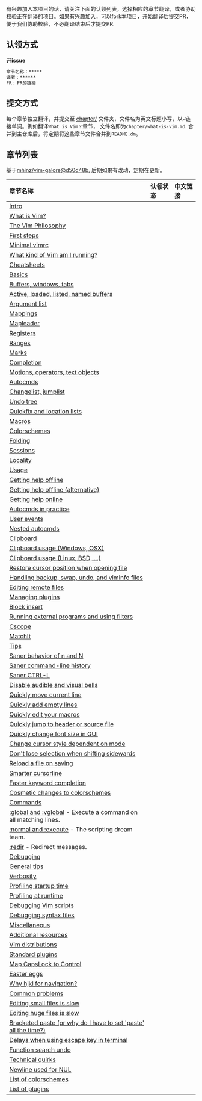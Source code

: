 有兴趣加入本项目的话，请关注下面的认领列表，选择相应的章节翻译，或者协助校验正在翻译的项目。如果有兴趣加入，可以fork本项目，开始翻译后提交PR，便于我们协助校验，不必翻译结束后才提交PR.

## 认领方式

**开issue**

```md
章节名称：*****
译者：******
PR: PR的链接
```

## 提交方式

每个章节独立翻译，并提交至 [chapter/](chapter/) 文件夹，文件名为英文标题小写，以`-`链接单词。例如翻译`What is Vim？`章节， 文件名即为`chapter/what-is-vim.md`. 合并到主仓库后，将定期将这些章节文件合并到`README.dm`。

## 章节列表

基于[mhinz/vim-galore@d50d48b](https://github.com/mhinz/vim-galore/tree/d50d48bce40bbbd99a0528a2893b00cf54a6f4b9), 后期如果有改动，定期在更新。

|章节名称|认领状态|中文链接|
|:------|:------|:------|
| [Intro](https://github.com/mhinz/vim-galore#intro) | | |
| [What is Vim?](https://github.com/mhinz/vim-galore#what-is-vim) | | |
| [The Vim Philosophy](https://github.com/mhinz/vim-galore#the-vim-philosophy) | | |
| [First steps](https://github.com/mhinz/vim-galore#first-steps) | | |
| [Minimal vimrc](https://github.com/mhinz/vim-galore#minimal-vimrc) | | |
| [What kind of Vim am I running?](https://github.com/mhinz/vim-galore#what-kind-of-vim-am-i-running) | | |
| [Cheatsheets](https://github.com/mhinz/vim-galore#cheatsheets) | | |
| [Basics](https://github.com/mhinz/vim-galore#basics-1) | | |
| [Buffers, windows, tabs](https://github.com/mhinz/vim-galore#buffers-windows-tabs) | | |
| [Active, loaded, listed, named buffers](https://github.com/mhinz/vim-galore#active-loaded-listed-named-buffers) | | |
| [Argument list](https://github.com/mhinz/vim-galore#argument-list) | | |
| [Mappings](https://github.com/mhinz/vim-galore#mappings) | | |
| [Mapleader](https://github.com/mhinz/vim-galore#mapleader) | | |
| [Registers](https://github.com/mhinz/vim-galore#registers) | | |
| [Ranges](https://github.com/mhinz/vim-galore#ranges) | | |
| [Marks](https://github.com/mhinz/vim-galore#marks) | | |
| [Completion](https://github.com/mhinz/vim-galore#completion) | | |
| [Motions, operators, text objects](https://github.com/mhinz/vim-galore#motions-operators-text-objects) | | |
| [Autocmds](https://github.com/mhinz/vim-galore#autocmds) | | |
| [Changelist, jumplist](https://github.com/mhinz/vim-galore#changelist-jumplist) | | |
| [Undo tree](https://github.com/mhinz/vim-galore#undo-tree) | | |
| [Quickfix and location lists](https://github.com/mhinz/vim-galore#quickfix-and-location-lists) | | |
| [Macros](https://github.com/mhinz/vim-galore#macros) | | |
| [Colorschemes](https://github.com/mhinz/vim-galore#colorschemes) | | |
| [Folding](https://github.com/mhinz/vim-galore#folding) | | |
| [Sessions](https://github.com/mhinz/vim-galore#sessions) | | |
| [Locality](https://github.com/mhinz/vim-galore#locality) | | |
| [Usage](https://github.com/mhinz/vim-galore#usage-1) | | |
| [Getting help offline](https://github.com/mhinz/vim-galore#getting-help-offline) | | |
| [Getting help offline (alternative)](https://github.com/mhinz/vim-galore#getting-help-offline-alternative) | | |
| [Getting help online](https://github.com/mhinz/vim-galore#getting-help-online) | | |
| [Autocmds in practice](https://github.com/mhinz/vim-galore#autocmds-in-practice) | | |
| [User events](https://github.com/mhinz/vim-galore#user-events) | | |
| [Nested autocmds](https://github.com/mhinz/vim-galore#nested-autocmds) | | |
| [Clipboard](https://github.com/mhinz/vim-galore#clipboard) | | |
| [Clipboard usage (Windows, OSX)](https://github.com/mhinz/vim-galore#clipboard-usage-windows-osx) | | |
| [Clipboard usage (Linux, BSD, ...)](https://github.com/mhinz/vim-galore#clipboard-usage-linux-bsd-) | | |
| [Restore cursor position when opening file](https://github.com/mhinz/vim-galore#restore-cursor-position-when-opening-file) | | |
| [Handling backup, swap, undo, and viminfo files](https://github.com/mhinz/vim-galore#handling-backup-swap-undo-and-viminfo-files) | | |
| [Editing remote files](https://github.com/mhinz/vim-galore#editing-remote-files) | | |
| [Managing plugins](https://github.com/mhinz/vim-galore#managing-plugins) | | |
| [Block insert](https://github.com/mhinz/vim-galore#block-insert) | | |
| [Running external programs and using filters](https://github.com/mhinz/vim-galore#running-external-programs-and-using-filters) | | |
| [Cscope](https://github.com/mhinz/vim-galore#cscope) | | |
| [MatchIt](https://github.com/mhinz/vim-galore#matchit) | | |
| [Tips](https://github.com/mhinz/vim-galore#tips-1) | | |
| [Saner behavior of n and N](https://github.com/mhinz/vim-galore#saner-behavior-of-n-and-n) | | |
| [Saner command-line history](https://github.com/mhinz/vim-galore#saner-command-line-history) | | |
| [Saner CTRL-L](https://github.com/mhinz/vim-galore#saner-ctrl-l) | | |
| [Disable audible and visual bells](https://github.com/mhinz/vim-galore#disable-audible-and-visual-bells) | | |
| [Quickly move current line](https://github.com/mhinz/vim-galore#quickly-move-current-line) | | |
| [Quickly add empty lines](https://github.com/mhinz/vim-galore#quickly-add-empty-lines) | | |
| [Quickly edit your macros](https://github.com/mhinz/vim-galore#quickly-edit-your-macros) | | |
| [Quickly jump to header or source file](https://github.com/mhinz/vim-galore#quickly-jump-to-header-or-source-file) | | |
| [Quickly change font size in GUI](https://github.com/mhinz/vim-galore#quickly-change-font-size-in-gui) | | |
| [Change cursor style dependent on mode](https://github.com/mhinz/vim-galore#change-cursor-style-dependent-on-mode) | | |
| [Don't lose selection when shifting sidewards](https://github.com/mhinz/vim-galore#dont-lose-selection-when-shifting-sidewards) | | |
| [Reload a file on saving](https://github.com/mhinz/vim-galore#reload-a-file-on-saving) | | |
| [Smarter cursorline](https://github.com/mhinz/vim-galore#smarter-cursorline) | | |
| [Faster keyword completion](https://github.com/mhinz/vim-galore#faster-keyword-completion) | | |
| [Cosmetic changes to colorschemes](https://github.com/mhinz/vim-galore#cosmetic-changes-to-colorschemes) | | |
| [Commands](https://github.com/mhinz/vim-galore#commands-1) | | |
| [:global and :vglobal](https://github.com/mhinz/vim-galore#global-and-vglobal) - Execute a command on all matching lines. | | |
| [:normal and :execute](https://github.com/mhinz/vim-galore#normal-and-execute) - The scripting dream team. | | |
| [:redir](https://github.com/mhinz/vim-galore#redir) - Redirect messages. | | |
| [Debugging](https://github.com/mhinz/vim-galore#debugging-1) | | |
| [General tips](https://github.com/mhinz/vim-galore#general-tips) | | |
| [Verbosity](https://github.com/mhinz/vim-galore#verbosity) | | |
| [Profiling startup time](https://github.com/mhinz/vim-galore#profiling-startup-time) | | |
| [Profiling at runtime](https://github.com/mhinz/vim-galore#profiling-at-runtime) | | |
| [Debugging Vim scripts](https://github.com/mhinz/vim-galore#debugging-vim-scripts) | | |
| [Debugging syntax files](https://github.com/mhinz/vim-galore#debugging-syntax-files) | | |
| [Miscellaneous](https://github.com/mhinz/vim-galore#miscellaneous-1) | | |
| [Additional resources](https://github.com/mhinz/vim-galore#additional-resources) | | |
| [Vim distributions](https://github.com/mhinz/vim-galore#vim-distributions) | | |
| [Standard plugins](https://github.com/mhinz/vim-galore#standard-plugins) | | |
| [Map CapsLock to Control](https://github.com/mhinz/vim-galore#map-capslock-to-control) | | |
| [Easter eggs](https://github.com/mhinz/vim-galore#easter-eggs) | | |
| [Why hjkl for navigation?](https://github.com/mhinz/vim-galore#why-hjkl-for-navigation) | | |
| [Common problems](https://github.com/mhinz/vim-galore#common-problems-1) | | |
| [Editing small files is slow](https://github.com/mhinz/vim-galore#editing-small-files-is-slow) | | |
| [Editing huge files is slow](https://github.com/mhinz/vim-galore#editing-huge-files-is-slow) | | |
| [Bracketed paste (or why do I have to set 'paste' all the time?)](https://github.com/mhinz/vim-galore#bracketed-paste-or-why-do-i-have-to-set-paste-all-the-time) | | |
| [Delays when using escape key in terminal](https://github.com/mhinz/vim-galore#delays-when-using-escape-key-in-terminal) | | |
| [Function search undo](https://github.com/mhinz/vim-galore#function-search-undo) | | |
| [Technical quirks](https://github.com/mhinz/vim-galore#technical-quirks-1) | | |
| [Newline used for NUL](https://github.com/mhinz/vim-galore#newline-used-for-nul) | | |
| [List of colorschemes](https://github.com/mhinz/vim-galore#list-of-colorschemes-1) | | |
| [List of plugins](https://github.com/mhinz/vim-galorecontents/plugins.md) | | |
